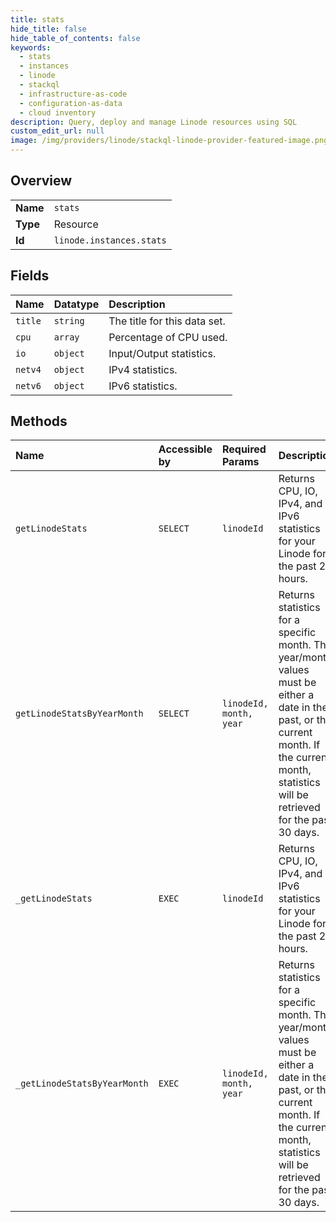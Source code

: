 ```yaml
---
title: stats
hide_title: false
hide_table_of_contents: false
keywords:
  - stats
  - instances
  - linode    
  - stackql
  - infrastructure-as-code
  - configuration-as-data
  - cloud inventory
description: Query, deploy and manage Linode resources using SQL
custom_edit_url: null
image: /img/providers/linode/stackql-linode-provider-featured-image.png
---
```

  
    

## Overview
<table><tbody>
<tr><td><b>Name</b></td><td><code>stats</code></td></tr>
<tr><td><b>Type</b></td><td>Resource</td></tr>
<tr><td><b>Id</b></td><td><code>linode.instances.stats</code></td></tr>
</tbody></table>

## Fields
| Name | Datatype | Description |
|:-----|:---------|:------------|
| `title` | `string` | The title for this data set. |
| `cpu` | `array` | Percentage of CPU used.<br /> |
| `io` | `object` | Input/Output statistics. |
| `netv4` | `object` | IPv4 statistics. |
| `netv6` | `object` | IPv6 statistics. |
## Methods
| Name | Accessible by | Required Params | Description |
|:-----|:--------------|:----------------|:------------|
| `getLinodeStats` | `SELECT` | `linodeId` | Returns CPU, IO, IPv4, and IPv6 statistics for your Linode for the past 24 hours.<br /> |
| `getLinodeStatsByYearMonth` | `SELECT` | `linodeId, month, year` | Returns statistics for a specific month. The year/month values must be either a date in the past, or the current month. If the current month, statistics will be retrieved for the past 30 days.<br /> |
| `_getLinodeStats` | `EXEC` | `linodeId` | Returns CPU, IO, IPv4, and IPv6 statistics for your Linode for the past 24 hours.<br /> |
| `_getLinodeStatsByYearMonth` | `EXEC` | `linodeId, month, year` | Returns statistics for a specific month. The year/month values must be either a date in the past, or the current month. If the current month, statistics will be retrieved for the past 30 days.<br /> |
